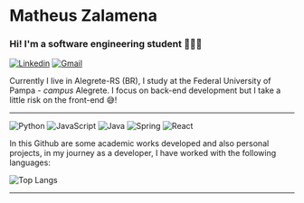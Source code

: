 # Matheus Zalamena 
### Hi! I'm a software engineering student 👨🏽‍🎓

[![Linkedin](https://img.shields.io/badge/-LINKEDIN-blue?style=for-the-badge&logo=Linkedin&logoColor=white)](https://www.linkedin.com/in/matheus-zalamena)
[![Gmail](https://img.shields.io/badge/-GMAIL-c14438?style=for-the-badge&logo=Gmail&logoColor=white)](matheus.zzalamena@gmail.com)

Currently I live in Alegrete-RS (BR), I study at the Federal University of Pampa - *campus* Alegrete.
I focus on back-end development but I take a little risk on the front-end 😅!

***
![Python](https://img.shields.io/badge/Python-14354C?style=for-the-badge&logo=python&logoColor=white)
![JavaScript](https://img.shields.io/badge/JavaScript-F7DF1E?style=for-the-badge&logo=javascript&logoColor=black)
![Java](https://img.shields.io/badge/Java-ED8B00?style=for-the-badge&logo=java&logoColor=white)
![Spring](https://img.shields.io/badge/Spring-6DB33F?style=for-the-badge&logo=spring&logoColor=white)
![React](https://img.shields.io/badge/React-20232A?style=for-the-badge&logo=react&logoColor=61DAFB)
 
In this Github are some academic works developed and also personal projects, in my journey as a developer, I have worked with the following languages:

![Top Langs](https://github-readme-stats.vercel.app/api/top-langs/?username=Matheuszl&layout=compact&theme=dark)

***
